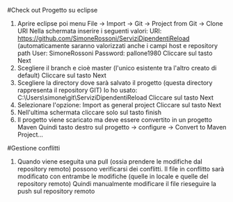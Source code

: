 #Check out Progetto su eclipse
  1) Aprire eclipse poi menu File -> Import -> Git -> Project from Git -> Clone URI
     Nella schermata inserire i seguenti valori:
     URI: https://github.com/SimoneRossoni/ServiziDipendentiReload (automaticamente saranno valorizzati anche i campi host e     repository path 
     User: SimoneRossoni
     Password: pallone1980
     Cliccare sul tasto Next
  2) Scegliere il branch e cioè master (l'unico esistente tra l'altro creato di default)
     Cliccare sul tasto Next
  3) Scegliere la directory dove sarà salvato il progetto (questa directory rappresenta il repository GIT)
     Io ho usato: C:\Users\simone\git\ServiziDipendentiReload
     Cliccare sul tasto Next
  4) Selezionare l'opzione: Import as general project
     Cliccare sul tasto Next
  5) Nell'ultima schermata cliccare solo sul tasto finish
  6) Il progetto viene scaricato ma deve essere convertito in un progetto Maven
     Quindi tasto destro sul progetto -> configure -> Convert to Maven Project...
     
     
#Gestione conflitti
   1) Quando viene eseguita una pull (ossia prendere le modifiche dal repository remoto) possono verificarsi dei conflitti.
      Il file in conflitto sarà modificato con entrambe le modifiche (quelle in locale e quelle del repository remoto)
      Quindi manualmente modificare il file rieseguire la push sul repository remoto

